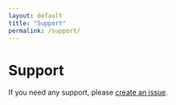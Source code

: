 ```yaml
---
layout: default
title: "Support"
permalink: /support/
---
```


# Support

If you need any support, please [create an issue](https://github.com/ytang/welly/issues).
